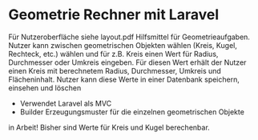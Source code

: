 # Geometrie Rechner mit Laravel

Für Nutzeroberfläche siehe layout.pdf 
Hilfsmittel für Geometrieaufgaben.
Nutzer kann zwischen geometrischen Objekten wählen (Kreis, Kugel, Rechteck, etc.) wählen und für z.B. Kreis einen Wert für Radius, Durchmesser oder Umkreis eingeben. Für diesen Wert erhält der Nutzer einen Kreis mit berechnetem Radius, Durchmesser, Umkreis und Flächeninhalt.
Nutzer kann diese Werte in einer Datenbank speichern, einsehen und löschen


- Verwendet Laravel als MVC
- Builder Erzeugungsmuster für die einzelnen geometrischen Objekte



in Arbeit! Bisher sind Werte für Kreis und Kugel berechenbar.
